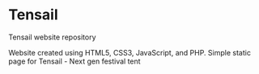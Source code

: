 # Tensail
Tensail website repository

Website created using HTML5, CSS3, JavaScript, and PHP.
Simple static page for Tensail - Next gen festival tent
